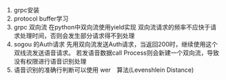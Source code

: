 1. grpc安装
2. protocol buffer学习
3. grpc 双向流
	在python中双向流使用yield实现
	双向流请求的频率不应快于请求处理时间，否则会发生部分请求得不到处理
4. sogou 的Auth请求
	先用双向流发送Auth请求，当返回200时，继续使用这个双线流发送语音请求。
	若发语音数据call Process则会新建一个双向流，导致没有权限进行语音识别处理
5. 语音识别的准确行判断可以使用 wer　算法(Levenshlein Distance)
